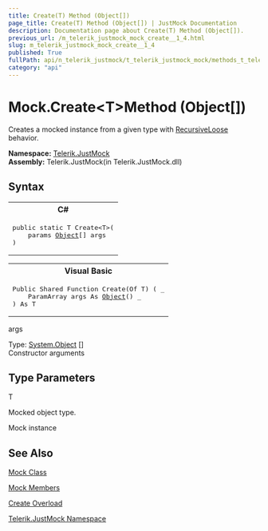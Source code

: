 ```yaml
---
title: Create(T) Method (Object[])
page_title: Create(T) Method (Object[]) | JustMock Documentation
description: Documentation page about Create(T) Method (Object[]).
previous_url: /m_telerik_justmock_mock_create__1_4.html
slug: m_telerik_justmock_mock_create__1_4
published: True
fullPath: api/n_telerik_justmock/t_telerik_justmock_mock/methods_t_telerik_justmock_mock/overload_telerik_justmock_mock_create/m_telerik_justmock_mock_create__1_4
category: "api"
---
```


# Mock.Create&lt;T&gt;Method (Object[])



Creates a mocked instance from a given type with [RecursiveLoose](t_telerik_justmock_behavior) behavior.


 **Namespace:**  [Telerik.JustMock](n_telerik_justmock) <br> **Assembly:** Telerik.JustMock(in Telerik.JustMock.dll)
## Syntax


<div id="syntaxCodeBlocks" class="code"><span codeLanguage="CSharp"><table><tr><th>C#</th></tr><tr><td><pre xml:space="preserve"><span class="keyword">public</span> <span class="keyword">static</span> T <span class="identifier">Create</span>&lt;T&gt;(
	<span class="keyword">params</span> <a href="https://msdn2.microsoft.com/en-us/library/e5kfa45b" target="_blank">Object</a>[] <span class="parameter">args</span>
)
</pre></td></tr></table></span><span codeLanguage="VisualBasicDeclaration"><table><tr><th>Visual Basic</th></tr><tr><td><pre xml:space="preserve"><span class="keyword">Public</span> <span class="keyword">Shared</span> <span class="keyword">Function</span> <span class="identifier">Create</span>(<span class="keyword">Of</span> T) ( _
	<span class="keyword">ParamArray</span> <span class="parameter">args</span> <span class="keyword">As</span> <a href="https://msdn2.microsoft.com/en-us/library/e5kfa45b" target="_blank">Object</a>() _
) <span class="keyword">As</span> T</pre></td></tr></table></span></div>



args<br>


Type: [System.Object](e5kfa45b) []<br>Constructor arguments



## Type Parameters




T<br>


Mocked object type.


Mock instance

## See Also



 [Mock Class](t_telerik_justmock_mock) 

 [Mock Members](allmembers_t_telerik_justmock_mock) 

 [Create Overload](overload_telerik_justmock_mock_create) 

 [Telerik.JustMock Namespace](n_telerik_justmock) 



